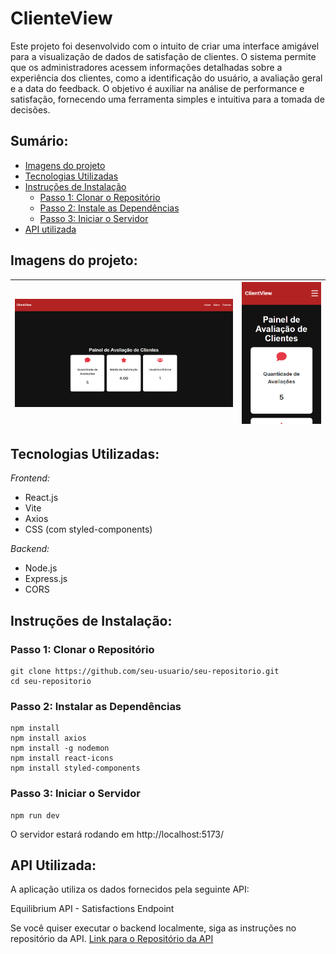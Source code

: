 # ClienteView

Este projeto foi desenvolvido com o intuito de criar uma interface amigável para a visualização de dados de satisfação de clientes. O sistema permite que os administradores acessem informações detalhadas sobre a experiência dos clientes, como a identificação do usuário, a avaliação geral e a data do feedback. O objetivo é auxiliar na análise de performance e satisfação, fornecendo uma ferramenta simples e intuitiva para a tomada de decisões.

## Sumário:

- [Imagens do projeto](#imagens-do-projeto)
- [Tecnologias Utilizadas](#tecnologias-utilizadas)
- [Instruções de Instalação](#instruções-de-instalação)
  - [Passo 1: Clonar o Repositório](#passo-1-clonar-o-repositório)
  - [Passo 2: Instale as Dependências](#passo-2-instalar-as-dependências)
  - [Passo 3: Iniciar o Servidor](#passo-3-iniciar-o-servidor)
- [API utilizada](#api-utilizada)

## Imagens do projeto:

| ![Image 1](./imagens-site/desktop.png) | ![Image 2](./imagens-site/mobile.png) |
| --------------------------------------------------------------------- | ----------------------------------------------------------------------- |

## Tecnologias Utilizadas:

*Frontend:*
- React.js
- Vite
- Axios
- CSS (com styled-components)

*Backend:*
- Node.js
- Express.js
- CORS

## Instruções de Instalação:

### Passo 1: Clonar o Repositório
```
git clone https://github.com/seu-usuario/seu-repositorio.git
cd seu-repositorio
```

### Passo 2: Instalar as Dependências

```
npm install
npm install axios
npm install -g nodemon
npm install react-icons
npm install styled-components

```

### Passo 3: Iniciar o Servidor
```
npm run dev
```
O servidor estará rodando em http://localhost:5173/


## API Utilizada:
A aplicação utiliza os dados fornecidos pela seguinte API:

Equilibrium API - Satisfactions Endpoint

Se você quiser executar o backend localmente, siga as instruções no repositório da API.
[Link para o Repositório da API](https://github.com/maeldsoncavalcante100/projeto-final-m4-pda)
